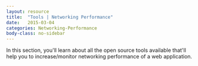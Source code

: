 ```yaml
---
layout: resource
title:  "Tools | Networking Performance"
date:   2015-03-04
categories: Networking-Performance
body-class: no-sidebar
---
```


In this section, you'll learn about all the open source tools available that'll help you to increase/monitor networking performance of a web application.